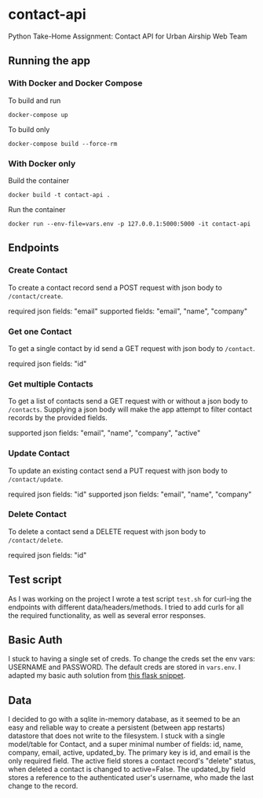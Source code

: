 # contact-api
Python Take-Home Assignment: Contact API for Urban Airship Web Team

## Running the app

### With Docker and Docker Compose
To build and run

```docker-compose up```

To build only

```docker-compose build --force-rm```

### With Docker only
Build the container

```docker build -t contact-api .```

Run the container

```docker run --env-file=vars.env -p 127.0.0.1:5000:5000 -it contact-api```

## Endpoints

### Create Contact
To create a contact record send a POST request with json body to `/contact/create`.

required json fields: "email"
supported fields: "email", "name", "company"

### Get one Contact
To get a single contact by id send a GET request with json body to `/contact`.

required json fields: "id"

### Get multiple Contacts
To get a list of contacts send a GET request with or without a json body to `/contacts`.
Supplying a json body will make the app attempt to filter contact records by the
provided fields.

supported json fields: "email", "name", "company", "active"

### Update Contact
To update an existing contact send a PUT request with json body to `/contact/update`.

required json fields: "id"
supported json fields: "email", "name", "company"

### Delete Contact
To delete a contact send a DELETE request with json body to `/contact/delete`.

required json fields: "id"

## Test script

As I was working on the project I wrote a test script `test.sh` for curl-ing
the endpoints with different data/headers/methods. I tried to add curls for all
the required functionality, as well as several error responses.

## Basic Auth

I stuck to having a single set of creds. To change the creds set the env vars:
USERNAME and PASSWORD. The default creds are stored in `vars.env`. I adapted my
basic auth solution from [this flask snippet](http://flask.pocoo.org/snippets/8/).

## Data

I decided to go with a sqlite in-memory database, as it seemed to be an easy
and reliable way to create a persistent (between app restarts) datastore that does
not write to the filesystem. I stuck with a single model/table for Contact, and
a super minimal number of fields: id, name, company, email, active, updated_by.
The primary key is id, and email is the only required field. The active field
stores a contact record's "delete" status, when deleted a contact is changed to
active=False. The updated_by field stores a reference to the authenticated user's
username, who made the last change to the record.
